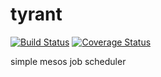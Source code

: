 tyrant
======

[![Build Status](https://drone.io/github.com/ngaut/tyrant/status.png)](https://drone.io/github.com/ngaut/tyrant/latest)
[![Coverage Status](https://coveralls.io/repos/ngaut/tyrant/badge.png?branch=master)](https://coveralls.io/r/ngaut/tyrant)

simple mesos job scheduler
